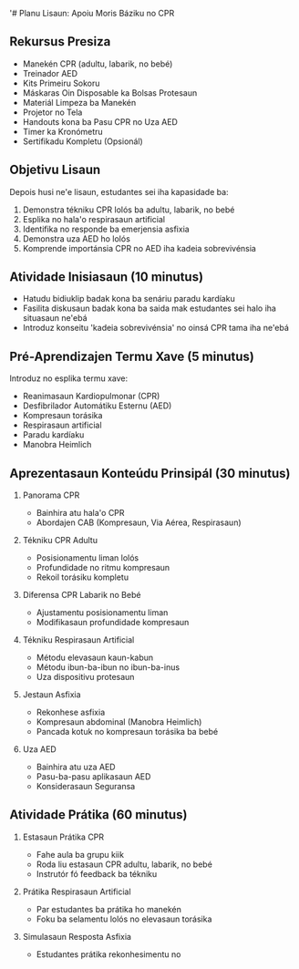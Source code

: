 '# Planu Lisaun: Apoiu Moris Báziku no CPR

## Rekursus Presiza
- Manekén CPR (adultu, labarik, no bebé)
- Treinador AED
- Kits Primeiru Sokoru
- Máskaras Oin Disposable ka Bolsas Protesaun
- Materiál Limpeza ba Manekén
- Projetor no Tela
- Handouts kona ba Pasu CPR no Uza AED
- Timer ka Kronómetru
- Sertifikadu Kompletu (Opsionál)

## Objetivu Lisaun
Depois husi ne'e lisaun, estudantes sei iha kapasidade ba:
1. Demonstra tékniku CPR lolós ba adultu, labarik, no bebé
2. Esplika no hala'o respirasaun artificial
3. Identifika no responde ba emerjensia asfixia
4. Demonstra uza AED ho lolós
5. Komprende importánsia CPR no AED iha kadeia sobrevivénsia

## Atividade Inisiasaun (10 minutus)
- Hatudu bidiuklip badak kona ba senáriu paradu kardíaku
- Fasilita diskusaun badak kona ba saida mak estudantes sei halo iha situasaun ne'ebá
- Introduz konseitu 'kadeia sobrevivénsia' no oinsá CPR tama iha ne'ebá

## Pré-Aprendizajen Termu Xave (5 minutus)
Introduz no esplika termu xave:
- Reanimasaun Kardiopulmonar (CPR)
- Desfibrilador Automátiku Esternu (AED)
- Kompresaun torásika
- Respirasaun artificial
- Paradu kardíaku
- Manobra Heimlich

## Aprezentasaun Konteúdu Prinsipál (30 minutus)
1. Panorama CPR
   - Bainhira atu hala'o CPR
   - Abordajen CAB (Kompresaun, Via Aérea, Respirasaun)

2. Tékniku CPR Adultu
   - Posisionamentu liman lolós
   - Profundidade no ritmu kompresaun
   - Rekoil torásiku kompletu

3. Diferensa CPR Labarik no Bebé
   - Ajustamentu posisionamentu liman
   - Modifikasaun profundidade kompresaun

4. Tékniku Respirasaun Artificial
   - Métodu elevasaun kaun-kabun
   - Métodu ibun-ba-ibun no ibun-ba-inus
   - Uza dispositivu protesaun

5. Jestaun Asfixia
   - Rekonhese asfixia
   - Kompresaun abdominal (Manobra Heimlich)
   - Pancada kotuk no kompresaun torásika ba bebé

6. Uza AED
   - Bainhira atu uza AED
   - Pasu-ba-pasu aplikasaun AED
   - Konsiderasaun Seguransa

## Atividade Prátika (60 minutus)
1. Estasaun Prátika CPR
   - Fahe aula ba grupu kiik
   - Roda liu estasaun CPR adultu, labarik, no bebé
   - Instrutór fó feedback ba tékniku

2. Prátika Respirasaun Artificial
   - Par estudantes ba prátika ho manekén
   - Foku ba selamentu lolós no elevasaun torásika

3. Simulasaun Resposta Asfixia
   - Estudantes prátika rekonhesimentu no